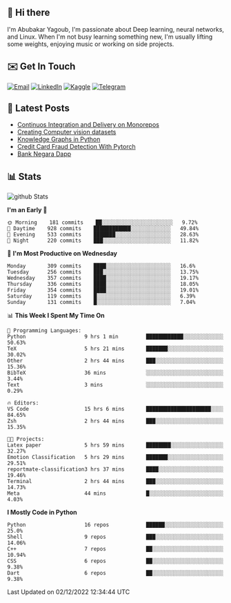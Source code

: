 ## 👋 Hi there

I'm Abubakar Yagoub, I'm passionate about Deep learning, neural networks, and
Linux. When I'm not busy learning something new, I'm usually lifting some
weights, enjoying music or working on side projects.

## ✉️ Get In Touch

[![Email](https://img.shields.io/badge/Email-f1f1f1?style=for-the-badge&logo=gmail&logoColor=0f111a)](mailto:git@blacksuan19.dev)
[![LinkedIn](https://img.shields.io/badge/LinkedIn-0077B5?style=for-the-badge&logo=linkedin&logoColor=white)](https://www.linkedin.com/in/blacksuan19/)
[![Kaggle](https://img.shields.io/badge/Kaggle-5acfff?style=for-the-badge&logo=kaggle&logoColor=white)](http://kaggle.com/abubakaryagob/)
[![Telegram](https://img.shields.io/badge/Telegram-2CA5E0?style=for-the-badge&logo=telegram&logoColor=white)](https://t.me/blacksuan19)

## 📩 Latest Posts

<!-- BLOG-POST-LIST:START -->
- [Continuos Integration and Delivery on Monorepos](https://www.blacksuan19.dev/blog/github-actions-monorepos/)
- [Creating Computer vision datasets](https://www.blacksuan19.dev/blog/creating-datasets/)
- [Knowledge Graphs in Python](https://www.blacksuan19.dev/projects/Knowledge_Graphs/)
- [Credit Card Fraud Detection With Pytorch](https://www.blacksuan19.dev/projects/credit-card-fraud-detection-with-pytorch/)
- [Bank Negara Dapp](https://www.blacksuan19.dev/projects/bank-negara/)
<!-- BLOG-POST-LIST:END -->

## 📊 Stats

![github Stats](https://github-readme-stats.vercel.app/api?username=blacksuan19&theme=github_dark&show_icons=true&count_private=true&custom_title=Github%20Stats&hide_border=true)

<!--START_SECTION:waka-->
**I'm an Early 🐤** 

```text
🌞 Morning    181 commits    ██░░░░░░░░░░░░░░░░░░░░░░░   9.72% 
🌆 Daytime    928 commits    ████████████░░░░░░░░░░░░░   49.84% 
🌃 Evening    533 commits    ███████░░░░░░░░░░░░░░░░░░   28.63% 
🌙 Night      220 commits    ███░░░░░░░░░░░░░░░░░░░░░░   11.82%

```
📅 **I'm Most Productive on Wednesday** 

```text
Monday       309 commits    ████░░░░░░░░░░░░░░░░░░░░░   16.6% 
Tuesday      256 commits    ███░░░░░░░░░░░░░░░░░░░░░░   13.75% 
Wednesday    357 commits    ████░░░░░░░░░░░░░░░░░░░░░   19.17% 
Thursday     336 commits    ████░░░░░░░░░░░░░░░░░░░░░   18.05% 
Friday       354 commits    ████░░░░░░░░░░░░░░░░░░░░░   19.01% 
Saturday     119 commits    █░░░░░░░░░░░░░░░░░░░░░░░░   6.39% 
Sunday       131 commits    █░░░░░░░░░░░░░░░░░░░░░░░░   7.04%

```


📊 **This Week I Spent My Time On** 

```text
💬 Programming Languages: 
Python                   9 hrs 1 min         ████████████░░░░░░░░░░░░░   50.63% 
TeX                      5 hrs 21 mins       ███████░░░░░░░░░░░░░░░░░░   30.02% 
Other                    2 hrs 44 mins       ███░░░░░░░░░░░░░░░░░░░░░░   15.36% 
BibTeX                   36 mins             ░░░░░░░░░░░░░░░░░░░░░░░░░   3.44% 
Text                     3 mins              ░░░░░░░░░░░░░░░░░░░░░░░░░   0.29%

🔥 Editors: 
VS Code                  15 hrs 6 mins       █████████████████████░░░░   84.65% 
Zsh                      2 hrs 44 mins       ███░░░░░░░░░░░░░░░░░░░░░░   15.35%

🐱‍💻 Projects: 
Latex paper              5 hrs 59 mins       ████████░░░░░░░░░░░░░░░░░   32.27% 
Emotion Classification   5 hrs 29 mins       ███████░░░░░░░░░░░░░░░░░░   29.51% 
reportmate-classification3 hrs 37 mins       ████░░░░░░░░░░░░░░░░░░░░░   19.46% 
Terminal                 2 hrs 44 mins       ███░░░░░░░░░░░░░░░░░░░░░░   14.73% 
Meta                     44 mins             █░░░░░░░░░░░░░░░░░░░░░░░░   4.03%

```

**I Mostly Code in Python** 

```text
Python                   16 repos            ██████░░░░░░░░░░░░░░░░░░░   25.0% 
Shell                    9 repos             ███░░░░░░░░░░░░░░░░░░░░░░   14.06% 
C++                      7 repos             ██░░░░░░░░░░░░░░░░░░░░░░░   10.94% 
CSS                      6 repos             ██░░░░░░░░░░░░░░░░░░░░░░░   9.38% 
Dart                     6 repos             ██░░░░░░░░░░░░░░░░░░░░░░░   9.38%

```



 Last Updated on 02/12/2022 12:34:44 UTC
<!--END_SECTION:waka-->
